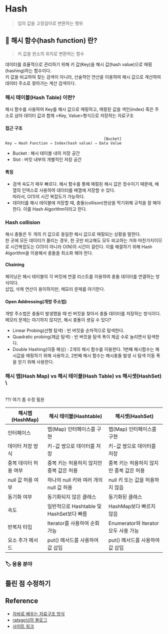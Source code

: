 # Hash
> 임의 값을 고정길이로 변환하는 행위

## 📌 해시 함수(hash function) 란?
> 키 값을 원소의 위치로 변환하는 함수

데이터를 효율적으로 관리하기 위해 키 값(Key)을 해시 값(hash value)으로 매핑(hashing)하는 함수이다.  
키 값을 비교하여 찾는 검색이 아니라, 산술적인 연산을 이용하여 해시 값으로 계산하여 데이터 주소로 찾아가는 계산 검색이다.

### 해시 테이블(Hash Table) 이란?
해시 함수를 사용하여 Key를 해시 값으로 매핑하고, 매핑된 값을 색인(index) 혹은 주소로 삼아 데이터 값과 함께 <Key, Value>형식으로 저장하는 자료구조

#### 접근 구조

                                                [Bucket]
    Key ⇒ Hash Function ⇒ Index(hash value) ⇒ Data Value

- Bucket : 해시 테이블 내의 저장 공간
- Slot : 버킷 내부의 개별적인 저장 공간

#### 특징
- 검색 속도가 매우 빠르다. 해시 함수를 통해 매핑된 해시 값은 정수이기 때문에, 배열의 인덱스로 사용하여 데이터를 배열에 저장할 수 있다.  
따라서, O(1)의 시간 복잡도가 가능하다.
- 데이터를 해시 테이블에 저장할 때, 충돌(collison)현상을 막기위해 규칙을 잘 해야한다. 이를 Hash Algorithm이라고 한다.

### Hash collision 
해시 충돌은 두 개의 키 값으로 동일한 해시 값으로 매핑되는 상황을 말한다.  
한 곳에 모든 데이터가 몰리는 경우, 한 곳만 비교해도 모두 비교하는 거와 마찬가지이므로 시간복잡도는 O(1)이 아니라 O(N)의 시간이 걸린다. 이를 해결하기 위해 Hash Algorithm을 이용해서 충돌을 최소화 해야 한다.

#### Chaining
체이닝은 해시 테이블의 각 버킷에 연결 리스트를 이용하여 충돌 데이터를 연결하는 방식이다.  
삽입, 삭제 연산이 용이하지만, 메모리 문제를 야기한다.

#### Open Addressing(개방 주소법)
개방 주소법은 충돌이 발생했을 때 빈 버킷을 찾아서 충돌 데이터를 저장하는 방식이다.  
메모리 문제는 야기하지 않지만, 해시 충돌이 생길 수 있다?

- Linear Probing(선형 탐색) : 빈 버킷을 순차적으로 탐색한다.
- Quadratic probing(제곱 탐색) : 빈 버킷을 탐색 폭이 제곱 수로 늘리면서 탐색한다.
- Double Hashing(이중 해싱) : 2개의 해시 함수를 이용한다. 1번째 해시함수는 해시값을 매핑하기 위해 사용하고, 2번째 해시 함수는 해시충돌 발생 시 탐색 이동 폭을 얻기 위해 사용한다.


### 해시 맵(Hash Map) vs 해시 테이블(Hash Table) vs 해시셋(HashSet) \
\
??/ 여기 좀 수정 필욘

해시맵(HashMap)                    | 해시 테이블(Hashtable)              | 해시셋(HashSet)                     
-----------------------------------|-----------------------------------|-----------------------------------
인터페이스                         | 맵(Map) 인터페이스를 구현          | 맵(Map) 인터페이스를 구현            | Set 인터페이스를 구현               
데이터 저장 방식                   | 키-값 쌍으로 데이터를 저장         | 키-값 쌍으로 데이터를 저장         | 객체로 데이터를 저장                
중복 데이터 허용 여부               | 중복 키는 허용하지 않지만 중복 값은 허용 | 중복 키는 허용하지 않지만 중복 값은 허용 | 중복 값을 허용하지 않음             
null 값 허용 여부                   | 하나의 null 키와 여러 개의 null 값 허용 | null 키 또는 값을 허용하지 않음     | 단일 null 값을 포함할 수 있음      
동기화 여부                         | 동기화되지 않은 클래스            | 동기화된 클래스                   | 동기화되지 않은 클래스               
속도                               | 일반적으로 Hashtable 및 HashSet보다 빠름 | HashMap보다 빠르지 않음             | HashMap보다 빠르지 않음              
반복자 타입                        | Iterator를 사용하여 순회 가능      | Enumerator와 Iterator 모두 사용 가능 | Iterator를 사용하여 순회 가능         
요소 추가 메서드                   | put() 메서드를 사용하여 값 삽입     | put() 메서드를 사용하여 값 삽입     | add() 메서드를 사용하여 요소 삽입    

### 🏷️ 응용 분야

## 틀린 점 수정하기

## Reference

- [자바로 배우는 자료구조 방식](https://product.kyobobook.co.kr/detail/S000001636199)
- [ratsgo님의 블로그](https://ratsgo.github.io/data%20structure&algorithm/2017/10/25/hash/)
- [사이트 링크](https://www.golinuxcloud.com/hashmap-vs-hashtable-vs-hashset-in-java/)